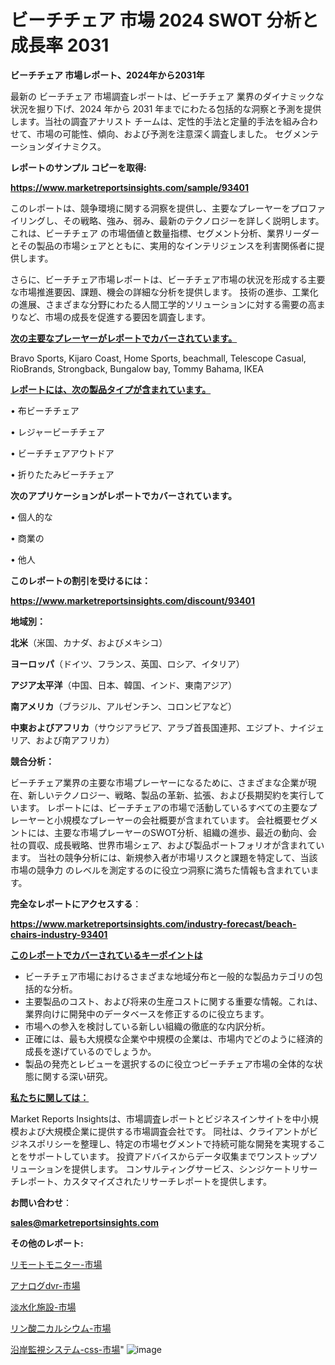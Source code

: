 # ビーチチェア 市場 2024 SWOT 分析と成長率 2031

<strong>ビーチチェア 市場レポート、2024年から2031年</strong>

最新の ビーチチェア 市場調査レポートは、ビーチチェア 業界のダイナミックな状況を掘り下げ、2024 年から 2031 年までにわたる包括的な洞察と予測を提供します。当社の調査アナリスト チームは、定性的手法と定量的手法を組み合わせて、市場の可能性、傾向、および予測を注意深く調査しました。 セグメンテーションダイナミクス。



<strong>レポートのサンプル コピーを取得:</strong> <a href=https://www.marketreportsinsights.com/sample/93401>

<strong><u>https://www.marketreportsinsights.com/sample/93401</u></strong></a>

このレポートは、競争環境に関する洞察を提供し、主要なプレーヤーをプロファイリングし、その戦略、強み、弱み、最新のテクノロジーを詳しく説明します。 これは、ビーチチェア の市場価値と数量指標、セグメント分析、業界リーダーとその製品の市場シェアとともに、実用的なインテリジェンスを利害関係者に提供します。

さらに、ビーチチェア市場レポートは、ビーチチェア市場の状況を形成する主要な市場推進要因、課題、機会の詳細な分析を提供します。 技術の進歩、工業化の進展、さまざまな分野にわたる人間工学的ソリューションに対する需要の高まりなど、市場の成長を促進する要因を調査します。



<strong><u>次の主要なプレーヤーがレポートでカバーされています。</u></strong>

Bravo Sports, Kijaro Coast, Home Sports, beachmall, Telescope Casual, RioBrands, Strongback, Bungalow bay, Tommy Bahama, IKEA



<strong><u><b>レポートには、次の製品タイプが含まれています。</b></u></strong>

• 布ビーチチェア

• レジャービーチチェア

• ビーチチェアアウトドア

• 折りたたみビーチチェア



<strong><b>次のアプリケーションがレポートでカバーされています。</b></strong>

• 個人的な

• 商業の

• 他人



<strong><b>このレポートの割引を受けるには：</b></strong><a href=https://www.marketreportsinsights.com/discount/93401>

<strong><u>https://www.marketreportsinsights.com/discount/93401</u></strong></a>



<strong>地域別：</strong>



<strong>北米</strong>（米国、カナダ、およびメキシコ）



<strong>ヨーロッパ</strong>（ドイツ、フランス、英国、ロシア、イタリア）



<strong>アジア太平洋</strong>（中国、日本、韓国、インド、東南アジア）



<strong>南アメリカ</strong>（ブラジル、アルゼンチン、コロンビアなど）



<strong>中東およびアフリカ</strong>（サウジアラビア、アラブ首長国連邦、エジプト、ナイジェリア、および南アフリカ）



<strong>競合分析：</strong>

ビーチチェア業界の主要な市場プレーヤーになるために、さまざまな企業が現在、新しいテクノロジー、戦略、製品の革新、拡張、および長期契約を実行しています。 レポートには、ビーチチェアの市場で活動しているすべての主要なプレーヤーと小規模なプレーヤーの会社概要が含まれています。 会社概要セグメントには、主要な市場プレーヤーのSWOT分析、組織の進歩、最近の動向、会社の買収、成長戦略、世界市場シェア、および製品ポートフォリオが含まれています。 当社の競争分析には、新規参入者が市場リスクと課題を特定して、当該市場の競争力 のレベルを測定するのに役立つ洞察に満ちた情報も含まれています。



<strong>完全なレポートにアクセスする</strong>：

<a href=https://www.marketreportsinsights.com/industry-forecast/beach-chairs-industry-93401>

<strong><u>https://www.marketreportsinsights.com/industry-forecast/beach-chairs-industry-93401</u></strong></a>



<strong><u><b>このレポートでカバーされているキーポイントは</b></u></strong>
<ul>
  <li>ビーチチェア市場におけるさまざまな地域分布と一般的な製品カテゴリの包括的な分析。</li>
  <li>主要製品のコスト、および将来の生産コストに関する重要な情報。これは、業界向けに開発中のデータベースを修正するのに役立ちます。</li>
  <li>市場への参入を検討している新しい組織の徹底的な内訳分析。</li>
  <li>正確には、最も大規模な企業や中規模の企業は、市場内でどのように経済的成長を遂げているのでしょうか。</li>
  <li>製品の発売とレビューを選択するのに役立つビーチチェア市場の全体的な状態に関する深い研究。</li>
</ul>


<strong><u><b>私たちに関しては：</b></u></strong>

Market Reports Insightsは、市場調査レポートとビジネスインサイトを中小規模および大規模企業に提供する市場調査会社です。 同社は、クライアントがビジネスポリシーを整理し、特定の市場セグメントで持続可能な開発を実現することをサポートしています。 投資アドバイスからデータ収集までワンストップソリューションを提供します。 コンサルティングサービス、シンジケートリサーチレポート、カスタマイズされたリサーチレポートを提供します。



<strong><b>お問い合わせ</b></strong>：

<a href=mailto:sales@marketreportsinsights.com>

<strong><u>sales@marketreportsinsights.com</u></strong></a>



<strong>その他のレポート:</strong>

<a href=https://www.linkedin.com/pulse/リモートモニター-市場-2023-収益と成長ドライバー-2030-consumer-connection-collective-360-kvpmf/>リモートモニター-市場</a>

<a href=https://www.linkedin.com/pulse/アナログdvr-市場-2023-総利益と主要ベンダー-2030-data-dive-discoveries-24-analysis-evwsf/>アナログdvr-市場</a>

<a href=https://www.linkedin.com/pulse/淡水化施設-市場-2023-新興市場-将来の動向と市場需要-2030-analytics-achievers-24-analysis-uw05f/>淡水化施設-市場</a>

<a href=https://www.linkedin.com/pulse/リン酸二カルシウム-市場-2023-最新の-cagr-および成長分析-2030-pr-news-hub-kcqnc/>リン酸二カルシウム-市場</a>

<a href=https://www.linkedin.com/pulse/沿岸監視システム-css-市場-2023-競争分析と事業成長-2030-analytics-achievers-24-analysis-ifszf/>沿岸監視システム-css-市場</a>"
![image](https://github.com/gayatriri2/Market-Trends/assets/166717496/1bcf1956-caad-4808-b579-0f531339461f)
